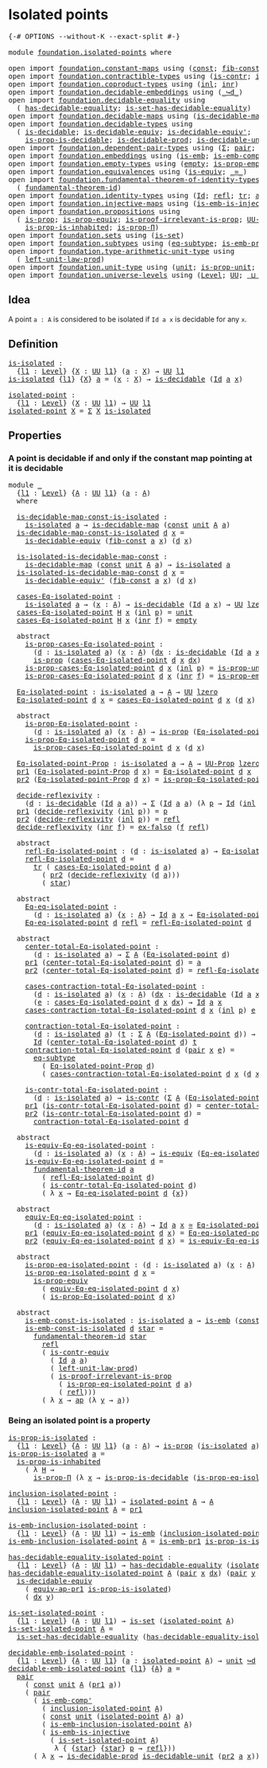 # Isolated points

<pre class="Agda"><a id="28" class="Symbol">{-#</a> <a id="32" class="Keyword">OPTIONS</a> <a id="40" class="Pragma">--without-K</a> <a id="52" class="Pragma">--exact-split</a> <a id="66" class="Symbol">#-}</a>

<a id="71" class="Keyword">module</a> <a id="78" href="foundation.isolated-points.html" class="Module">foundation.isolated-points</a> <a id="105" class="Keyword">where</a>

<a id="112" class="Keyword">open</a> <a id="117" class="Keyword">import</a> <a id="124" href="foundation.constant-maps.html" class="Module">foundation.constant-maps</a> <a id="149" class="Keyword">using</a> <a id="155" class="Symbol">(</a><a id="156" href="foundation-core.constant-maps.html#203" class="Function">const</a><a id="161" class="Symbol">;</a> <a id="163" href="foundation.constant-maps.html#1784" class="Function">fib-const</a><a id="172" class="Symbol">)</a>
<a id="174" class="Keyword">open</a> <a id="179" class="Keyword">import</a> <a id="186" href="foundation.contractible-types.html" class="Module">foundation.contractible-types</a> <a id="216" class="Keyword">using</a> <a id="222" class="Symbol">(</a><a id="223" href="foundation-core.contractible-types.html#925" class="Function">is-contr</a><a id="231" class="Symbol">;</a> <a id="233" href="foundation-core.contractible-types.html#3230" class="Function">is-contr-equiv</a><a id="247" class="Symbol">)</a>
<a id="249" class="Keyword">open</a> <a id="254" class="Keyword">import</a> <a id="261" href="foundation.coproduct-types.html" class="Module">foundation.coproduct-types</a> <a id="288" class="Keyword">using</a> <a id="294" class="Symbol">(</a><a id="295" href="foundation.coproduct-types.html#1239" class="InductiveConstructor">inl</a><a id="298" class="Symbol">;</a> <a id="300" href="foundation.coproduct-types.html#1262" class="InductiveConstructor">inr</a><a id="303" class="Symbol">)</a>
<a id="305" class="Keyword">open</a> <a id="310" class="Keyword">import</a> <a id="317" href="foundation.decidable-embeddings.html" class="Module">foundation.decidable-embeddings</a> <a id="349" class="Keyword">using</a> <a id="355" class="Symbol">(</a><a id="356" href="foundation.decidable-embeddings.html#4276" class="Function Operator">_↪d_</a><a id="360" class="Symbol">)</a>
<a id="362" class="Keyword">open</a> <a id="367" class="Keyword">import</a> <a id="374" href="foundation.decidable-equality.html" class="Module">foundation.decidable-equality</a> <a id="404" class="Keyword">using</a>
  <a id="412" class="Symbol">(</a> <a id="414" href="foundation.decidable-equality.html#1785" class="Function">has-decidable-equality</a><a id="436" class="Symbol">;</a> <a id="438" href="foundation.decidable-equality.html#6960" class="Function">is-set-has-decidable-equality</a><a id="467" class="Symbol">)</a>
<a id="469" class="Keyword">open</a> <a id="474" class="Keyword">import</a> <a id="481" href="foundation.decidable-maps.html" class="Module">foundation.decidable-maps</a> <a id="507" class="Keyword">using</a> <a id="513" class="Symbol">(</a><a id="514" href="foundation.decidable-maps.html#758" class="Function">is-decidable-map</a><a id="530" class="Symbol">)</a>
<a id="532" class="Keyword">open</a> <a id="537" class="Keyword">import</a> <a id="544" href="foundation.decidable-types.html" class="Module">foundation.decidable-types</a> <a id="571" class="Keyword">using</a>
  <a id="579" class="Symbol">(</a> <a id="581" href="foundation.decidable-types.html#1741" class="Function">is-decidable</a><a id="593" class="Symbol">;</a> <a id="595" href="foundation.decidable-types.html#6028" class="Function">is-decidable-equiv</a><a id="613" class="Symbol">;</a> <a id="615" href="foundation.decidable-types.html#6174" class="Function">is-decidable-equiv&#39;</a><a id="634" class="Symbol">;</a>
    <a id="640" href="foundation.decidable-types.html#7683" class="Function">is-prop-is-decidable</a><a id="660" class="Symbol">;</a> <a id="662" href="foundation.decidable-types.html#3650" class="Function">is-decidable-prod</a><a id="679" class="Symbol">;</a> <a id="681" href="foundation.decidable-types.html#2576" class="Function">is-decidable-unit</a><a id="698" class="Symbol">)</a>
<a id="700" class="Keyword">open</a> <a id="705" class="Keyword">import</a> <a id="712" href="foundation.dependent-pair-types.html" class="Module">foundation.dependent-pair-types</a> <a id="744" class="Keyword">using</a> <a id="750" class="Symbol">(</a><a id="751" href="foundation-core.dependent-pair-types.html#502" class="Record">Σ</a><a id="752" class="Symbol">;</a> <a id="754" href="foundation-core.dependent-pair-types.html#575" class="InductiveConstructor">pair</a><a id="758" class="Symbol">;</a> <a id="760" href="foundation-core.dependent-pair-types.html#592" class="Field">pr1</a><a id="763" class="Symbol">;</a> <a id="765" href="foundation-core.dependent-pair-types.html#604" class="Field">pr2</a><a id="768" class="Symbol">)</a>
<a id="770" class="Keyword">open</a> <a id="775" class="Keyword">import</a> <a id="782" href="foundation.embeddings.html" class="Module">foundation.embeddings</a> <a id="804" class="Keyword">using</a> <a id="810" class="Symbol">(</a><a id="811" href="foundation-core.embeddings.html#980" class="Function">is-emb</a><a id="817" class="Symbol">;</a> <a id="819" href="foundation.embeddings.html#2594" class="Function">is-emb-comp&#39;</a><a id="831" class="Symbol">)</a>
<a id="833" class="Keyword">open</a> <a id="838" class="Keyword">import</a> <a id="845" href="foundation.empty-types.html" class="Module">foundation.empty-types</a> <a id="868" class="Keyword">using</a> <a id="874" class="Symbol">(</a><a id="875" href="foundation-core.empty-types.html#1047" class="Datatype">empty</a><a id="880" class="Symbol">;</a> <a id="882" href="foundation-core.empty-types.html#2367" class="Function">is-prop-empty</a><a id="895" class="Symbol">;</a> <a id="897" href="foundation-core.empty-types.html#1150" class="Function">ex-falso</a><a id="905" class="Symbol">)</a>
<a id="907" class="Keyword">open</a> <a id="912" class="Keyword">import</a> <a id="919" href="foundation.equivalences.html" class="Module">foundation.equivalences</a> <a id="943" class="Keyword">using</a> <a id="949" class="Symbol">(</a><a id="950" href="foundation-core.equivalences.html#1542" class="Function">is-equiv</a><a id="958" class="Symbol">;</a> <a id="960" href="foundation-core.equivalences.html#1607" class="Function Operator">_≃_</a><a id="963" class="Symbol">)</a>
<a id="965" class="Keyword">open</a> <a id="970" class="Keyword">import</a> <a id="977" href="foundation.fundamental-theorem-of-identity-types.html" class="Module">foundation.fundamental-theorem-of-identity-types</a> <a id="1026" class="Keyword">using</a>
  <a id="1034" class="Symbol">(</a> <a id="1036" href="foundation-core.fundamental-theorem-of-identity-types.html#1888" class="Function">fundamental-theorem-id</a><a id="1058" class="Symbol">)</a>
<a id="1060" class="Keyword">open</a> <a id="1065" class="Keyword">import</a> <a id="1072" href="foundation.identity-types.html" class="Module">foundation.identity-types</a> <a id="1098" class="Keyword">using</a> <a id="1104" class="Symbol">(</a><a id="1105" href="foundation-core.identity-types.html#641" class="Datatype">Id</a><a id="1107" class="Symbol">;</a> <a id="1109" href="foundation-core.identity-types.html#694" class="InductiveConstructor">refl</a><a id="1113" class="Symbol">;</a> <a id="1115" href="foundation-core.identity-types.html#4584" class="Function">tr</a><a id="1117" class="Symbol">;</a> <a id="1119" href="foundation-core.identity-types.html#2853" class="Function">ap</a><a id="1121" class="Symbol">)</a>
<a id="1123" class="Keyword">open</a> <a id="1128" class="Keyword">import</a> <a id="1135" href="foundation.injective-maps.html" class="Module">foundation.injective-maps</a> <a id="1161" class="Keyword">using</a> <a id="1167" class="Symbol">(</a><a id="1168" href="foundation.injective-maps.html#4595" class="Function">is-emb-is-injective</a><a id="1187" class="Symbol">)</a>
<a id="1189" class="Keyword">open</a> <a id="1194" class="Keyword">import</a> <a id="1201" href="foundation.propositions.html" class="Module">foundation.propositions</a> <a id="1225" class="Keyword">using</a>
  <a id="1233" class="Symbol">(</a> <a id="1235" href="foundation-core.propositions.html#1246" class="Function">is-prop</a><a id="1242" class="Symbol">;</a> <a id="1244" href="foundation-core.propositions.html#4457" class="Function">is-prop-equiv</a><a id="1257" class="Symbol">;</a> <a id="1259" href="foundation-core.propositions.html#2978" class="Function">is-proof-irrelevant-is-prop</a><a id="1286" class="Symbol">;</a> <a id="1288" href="foundation-core.propositions.html#1322" class="Function">UU-Prop</a><a id="1295" class="Symbol">;</a>
    <a id="1301" href="foundation-core.propositions.html#1904" class="Function">is-prop-is-inhabited</a><a id="1321" class="Symbol">;</a> <a id="1323" href="foundation.propositions.html#1492" class="Function">is-prop-Π</a><a id="1332" class="Symbol">)</a>
<a id="1334" class="Keyword">open</a> <a id="1339" class="Keyword">import</a> <a id="1346" href="foundation.sets.html" class="Module">foundation.sets</a> <a id="1362" class="Keyword">using</a> <a id="1368" class="Symbol">(</a><a id="1369" href="foundation-core.sets.html#1099" class="Function">is-set</a><a id="1375" class="Symbol">)</a>
<a id="1377" class="Keyword">open</a> <a id="1382" class="Keyword">import</a> <a id="1389" href="foundation.subtypes.html" class="Module">foundation.subtypes</a> <a id="1409" class="Keyword">using</a> <a id="1415" class="Symbol">(</a><a id="1416" href="foundation-core.subtypes.html#2633" class="Function">eq-subtype</a><a id="1426" class="Symbol">;</a> <a id="1428" href="foundation-core.subtypes.html#2951" class="Function">is-emb-pr1</a><a id="1438" class="Symbol">;</a> <a id="1440" href="foundation-core.subtypes.html#3190" class="Function">equiv-ap-pr1</a><a id="1452" class="Symbol">)</a>
<a id="1454" class="Keyword">open</a> <a id="1459" class="Keyword">import</a> <a id="1466" href="foundation.type-arithmetic-unit-type.html" class="Module">foundation.type-arithmetic-unit-type</a> <a id="1503" class="Keyword">using</a>
  <a id="1511" class="Symbol">(</a> <a id="1513" href="foundation.type-arithmetic-unit-type.html#2932" class="Function">left-unit-law-prod</a><a id="1531" class="Symbol">)</a>
<a id="1533" class="Keyword">open</a> <a id="1538" class="Keyword">import</a> <a id="1545" href="foundation.unit-type.html" class="Module">foundation.unit-type</a> <a id="1566" class="Keyword">using</a> <a id="1572" class="Symbol">(</a><a id="1573" href="foundation.unit-type.html#975" class="Datatype">unit</a><a id="1577" class="Symbol">;</a> <a id="1579" href="foundation.unit-type.html#2408" class="Function">is-prop-unit</a><a id="1591" class="Symbol">;</a> <a id="1593" href="foundation.unit-type.html#999" class="InductiveConstructor">star</a><a id="1597" class="Symbol">)</a>
<a id="1599" class="Keyword">open</a> <a id="1604" class="Keyword">import</a> <a id="1611" href="foundation.universe-levels.html" class="Module">foundation.universe-levels</a> <a id="1638" class="Keyword">using</a> <a id="1644" class="Symbol">(</a><a id="1645" href="Agda.Primitive.html#597" class="Postulate">Level</a><a id="1650" class="Symbol">;</a> <a id="1652" href="foundation-core.universe-levels.html#222" class="Primitive">UU</a><a id="1654" class="Symbol">;</a> <a id="1656" href="Agda.Primitive.html#810" class="Primitive Operator">_⊔_</a><a id="1659" class="Symbol">;</a> <a id="1661" href="Agda.Primitive.html#764" class="Primitive">lzero</a><a id="1666" class="Symbol">)</a>
</pre>
## Idea

A point `a : A` is considered to be isolated if `Id a x` is decidable for any `x`.

## Definition

<pre class="Agda"><a id="is-isolated"></a><a id="1789" href="foundation.isolated-points.html#1789" class="Function">is-isolated</a> <a id="1801" class="Symbol">:</a>
  <a id="1805" class="Symbol">{</a><a id="1806" href="foundation.isolated-points.html#1806" class="Bound">l1</a> <a id="1809" class="Symbol">:</a> <a id="1811" href="Agda.Primitive.html#597" class="Postulate">Level</a><a id="1816" class="Symbol">}</a> <a id="1818" class="Symbol">{</a><a id="1819" href="foundation.isolated-points.html#1819" class="Bound">X</a> <a id="1821" class="Symbol">:</a> <a id="1823" href="foundation-core.universe-levels.html#222" class="Primitive">UU</a> <a id="1826" href="foundation.isolated-points.html#1806" class="Bound">l1</a><a id="1828" class="Symbol">}</a> <a id="1830" class="Symbol">(</a><a id="1831" href="foundation.isolated-points.html#1831" class="Bound">a</a> <a id="1833" class="Symbol">:</a> <a id="1835" href="foundation.isolated-points.html#1819" class="Bound">X</a><a id="1836" class="Symbol">)</a> <a id="1838" class="Symbol">→</a> <a id="1840" href="foundation-core.universe-levels.html#222" class="Primitive">UU</a> <a id="1843" href="foundation.isolated-points.html#1806" class="Bound">l1</a>
<a id="1846" href="foundation.isolated-points.html#1789" class="Function">is-isolated</a> <a id="1858" class="Symbol">{</a><a id="1859" href="foundation.isolated-points.html#1859" class="Bound">l1</a><a id="1861" class="Symbol">}</a> <a id="1863" class="Symbol">{</a><a id="1864" href="foundation.isolated-points.html#1864" class="Bound">X</a><a id="1865" class="Symbol">}</a> <a id="1867" href="foundation.isolated-points.html#1867" class="Bound">a</a> <a id="1869" class="Symbol">=</a> <a id="1871" class="Symbol">(</a><a id="1872" href="foundation.isolated-points.html#1872" class="Bound">x</a> <a id="1874" class="Symbol">:</a> <a id="1876" href="foundation.isolated-points.html#1864" class="Bound">X</a><a id="1877" class="Symbol">)</a> <a id="1879" class="Symbol">→</a> <a id="1881" href="foundation.decidable-types.html#1741" class="Function">is-decidable</a> <a id="1894" class="Symbol">(</a><a id="1895" href="foundation-core.identity-types.html#641" class="Datatype">Id</a> <a id="1898" href="foundation.isolated-points.html#1867" class="Bound">a</a> <a id="1900" href="foundation.isolated-points.html#1872" class="Bound">x</a><a id="1901" class="Symbol">)</a>

<a id="isolated-point"></a><a id="1904" href="foundation.isolated-points.html#1904" class="Function">isolated-point</a> <a id="1919" class="Symbol">:</a>
  <a id="1923" class="Symbol">{</a><a id="1924" href="foundation.isolated-points.html#1924" class="Bound">l1</a> <a id="1927" class="Symbol">:</a> <a id="1929" href="Agda.Primitive.html#597" class="Postulate">Level</a><a id="1934" class="Symbol">}</a> <a id="1936" class="Symbol">(</a><a id="1937" href="foundation.isolated-points.html#1937" class="Bound">X</a> <a id="1939" class="Symbol">:</a> <a id="1941" href="foundation-core.universe-levels.html#222" class="Primitive">UU</a> <a id="1944" href="foundation.isolated-points.html#1924" class="Bound">l1</a><a id="1946" class="Symbol">)</a> <a id="1948" class="Symbol">→</a> <a id="1950" href="foundation-core.universe-levels.html#222" class="Primitive">UU</a> <a id="1953" href="foundation.isolated-points.html#1924" class="Bound">l1</a>
<a id="1956" href="foundation.isolated-points.html#1904" class="Function">isolated-point</a> <a id="1971" href="foundation.isolated-points.html#1971" class="Bound">X</a> <a id="1973" class="Symbol">=</a> <a id="1975" href="foundation-core.dependent-pair-types.html#502" class="Record">Σ</a> <a id="1977" href="foundation.isolated-points.html#1971" class="Bound">X</a> <a id="1979" href="foundation.isolated-points.html#1789" class="Function">is-isolated</a>
</pre>
## Properties

### A point is decidable if and only if the constant map pointing at it is decidable

<pre class="Agda"><a id="2105" class="Keyword">module</a> <a id="2112" href="foundation.isolated-points.html#2112" class="Module">_</a>
  <a id="2116" class="Symbol">{</a><a id="2117" href="foundation.isolated-points.html#2117" class="Bound">l1</a> <a id="2120" class="Symbol">:</a> <a id="2122" href="Agda.Primitive.html#597" class="Postulate">Level</a><a id="2127" class="Symbol">}</a> <a id="2129" class="Symbol">{</a><a id="2130" href="foundation.isolated-points.html#2130" class="Bound">A</a> <a id="2132" class="Symbol">:</a> <a id="2134" href="foundation-core.universe-levels.html#222" class="Primitive">UU</a> <a id="2137" href="foundation.isolated-points.html#2117" class="Bound">l1</a><a id="2139" class="Symbol">}</a> <a id="2141" class="Symbol">(</a><a id="2142" href="foundation.isolated-points.html#2142" class="Bound">a</a> <a id="2144" class="Symbol">:</a> <a id="2146" href="foundation.isolated-points.html#2130" class="Bound">A</a><a id="2147" class="Symbol">)</a>
  <a id="2151" class="Keyword">where</a>
  
  <a id="2162" href="foundation.isolated-points.html#2162" class="Function">is-decidable-map-const-is-isolated</a> <a id="2197" class="Symbol">:</a>
    <a id="2203" href="foundation.isolated-points.html#1789" class="Function">is-isolated</a> <a id="2215" href="foundation.isolated-points.html#2142" class="Bound">a</a> <a id="2217" class="Symbol">→</a> <a id="2219" href="foundation.decidable-maps.html#758" class="Function">is-decidable-map</a> <a id="2236" class="Symbol">(</a><a id="2237" href="foundation-core.constant-maps.html#203" class="Function">const</a> <a id="2243" href="foundation.unit-type.html#975" class="Datatype">unit</a> <a id="2248" href="foundation.isolated-points.html#2130" class="Bound">A</a> <a id="2250" href="foundation.isolated-points.html#2142" class="Bound">a</a><a id="2251" class="Symbol">)</a>
  <a id="2255" href="foundation.isolated-points.html#2162" class="Function">is-decidable-map-const-is-isolated</a> <a id="2290" href="foundation.isolated-points.html#2290" class="Bound">d</a> <a id="2292" href="foundation.isolated-points.html#2292" class="Bound">x</a> <a id="2294" class="Symbol">=</a>
    <a id="2300" href="foundation.decidable-types.html#6028" class="Function">is-decidable-equiv</a> <a id="2319" class="Symbol">(</a><a id="2320" href="foundation.constant-maps.html#1784" class="Function">fib-const</a> <a id="2330" href="foundation.isolated-points.html#2142" class="Bound">a</a> <a id="2332" href="foundation.isolated-points.html#2292" class="Bound">x</a><a id="2333" class="Symbol">)</a> <a id="2335" class="Symbol">(</a><a id="2336" href="foundation.isolated-points.html#2290" class="Bound">d</a> <a id="2338" href="foundation.isolated-points.html#2292" class="Bound">x</a><a id="2339" class="Symbol">)</a>

  <a id="2344" href="foundation.isolated-points.html#2344" class="Function">is-isolated-is-decidable-map-const</a> <a id="2379" class="Symbol">:</a>
    <a id="2385" href="foundation.decidable-maps.html#758" class="Function">is-decidable-map</a> <a id="2402" class="Symbol">(</a><a id="2403" href="foundation-core.constant-maps.html#203" class="Function">const</a> <a id="2409" href="foundation.unit-type.html#975" class="Datatype">unit</a> <a id="2414" href="foundation.isolated-points.html#2130" class="Bound">A</a> <a id="2416" href="foundation.isolated-points.html#2142" class="Bound">a</a><a id="2417" class="Symbol">)</a> <a id="2419" class="Symbol">→</a> <a id="2421" href="foundation.isolated-points.html#1789" class="Function">is-isolated</a> <a id="2433" href="foundation.isolated-points.html#2142" class="Bound">a</a>
  <a id="2437" href="foundation.isolated-points.html#2344" class="Function">is-isolated-is-decidable-map-const</a> <a id="2472" href="foundation.isolated-points.html#2472" class="Bound">d</a> <a id="2474" href="foundation.isolated-points.html#2474" class="Bound">x</a> <a id="2476" class="Symbol">=</a>
    <a id="2482" href="foundation.decidable-types.html#6174" class="Function">is-decidable-equiv&#39;</a> <a id="2502" class="Symbol">(</a><a id="2503" href="foundation.constant-maps.html#1784" class="Function">fib-const</a> <a id="2513" href="foundation.isolated-points.html#2142" class="Bound">a</a> <a id="2515" href="foundation.isolated-points.html#2474" class="Bound">x</a><a id="2516" class="Symbol">)</a> <a id="2518" class="Symbol">(</a><a id="2519" href="foundation.isolated-points.html#2472" class="Bound">d</a> <a id="2521" href="foundation.isolated-points.html#2474" class="Bound">x</a><a id="2522" class="Symbol">)</a>

  <a id="2527" href="foundation.isolated-points.html#2527" class="Function">cases-Eq-isolated-point</a> <a id="2551" class="Symbol">:</a>
    <a id="2557" href="foundation.isolated-points.html#1789" class="Function">is-isolated</a> <a id="2569" href="foundation.isolated-points.html#2142" class="Bound">a</a> <a id="2571" class="Symbol">→</a> <a id="2573" class="Symbol">(</a><a id="2574" href="foundation.isolated-points.html#2574" class="Bound">x</a> <a id="2576" class="Symbol">:</a> <a id="2578" href="foundation.isolated-points.html#2130" class="Bound">A</a><a id="2579" class="Symbol">)</a> <a id="2581" class="Symbol">→</a> <a id="2583" href="foundation.decidable-types.html#1741" class="Function">is-decidable</a> <a id="2596" class="Symbol">(</a><a id="2597" href="foundation-core.identity-types.html#641" class="Datatype">Id</a> <a id="2600" href="foundation.isolated-points.html#2142" class="Bound">a</a> <a id="2602" href="foundation.isolated-points.html#2574" class="Bound">x</a><a id="2603" class="Symbol">)</a> <a id="2605" class="Symbol">→</a> <a id="2607" href="foundation-core.universe-levels.html#222" class="Primitive">UU</a> <a id="2610" href="Agda.Primitive.html#764" class="Primitive">lzero</a>
  <a id="2618" href="foundation.isolated-points.html#2527" class="Function">cases-Eq-isolated-point</a> <a id="2642" href="foundation.isolated-points.html#2642" class="Bound">H</a> <a id="2644" href="foundation.isolated-points.html#2644" class="Bound">x</a> <a id="2646" class="Symbol">(</a><a id="2647" href="foundation.coproduct-types.html#1239" class="InductiveConstructor">inl</a> <a id="2651" href="foundation.isolated-points.html#2651" class="Bound">p</a><a id="2652" class="Symbol">)</a> <a id="2654" class="Symbol">=</a> <a id="2656" href="foundation.unit-type.html#975" class="Datatype">unit</a>
  <a id="2663" href="foundation.isolated-points.html#2527" class="Function">cases-Eq-isolated-point</a> <a id="2687" href="foundation.isolated-points.html#2687" class="Bound">H</a> <a id="2689" href="foundation.isolated-points.html#2689" class="Bound">x</a> <a id="2691" class="Symbol">(</a><a id="2692" href="foundation.coproduct-types.html#1262" class="InductiveConstructor">inr</a> <a id="2696" href="foundation.isolated-points.html#2696" class="Bound">f</a><a id="2697" class="Symbol">)</a> <a id="2699" class="Symbol">=</a> <a id="2701" href="foundation-core.empty-types.html#1047" class="Datatype">empty</a>

  <a id="2710" class="Keyword">abstract</a>
    <a id="2723" href="foundation.isolated-points.html#2723" class="Function">is-prop-cases-Eq-isolated-point</a> <a id="2755" class="Symbol">:</a>
      <a id="2763" class="Symbol">(</a><a id="2764" href="foundation.isolated-points.html#2764" class="Bound">d</a> <a id="2766" class="Symbol">:</a> <a id="2768" href="foundation.isolated-points.html#1789" class="Function">is-isolated</a> <a id="2780" href="foundation.isolated-points.html#2142" class="Bound">a</a><a id="2781" class="Symbol">)</a> <a id="2783" class="Symbol">(</a><a id="2784" href="foundation.isolated-points.html#2784" class="Bound">x</a> <a id="2786" class="Symbol">:</a> <a id="2788" href="foundation.isolated-points.html#2130" class="Bound">A</a><a id="2789" class="Symbol">)</a> <a id="2791" class="Symbol">(</a><a id="2792" href="foundation.isolated-points.html#2792" class="Bound">dx</a> <a id="2795" class="Symbol">:</a> <a id="2797" href="foundation.decidable-types.html#1741" class="Function">is-decidable</a> <a id="2810" class="Symbol">(</a><a id="2811" href="foundation-core.identity-types.html#641" class="Datatype">Id</a> <a id="2814" href="foundation.isolated-points.html#2142" class="Bound">a</a> <a id="2816" href="foundation.isolated-points.html#2784" class="Bound">x</a><a id="2817" class="Symbol">))</a> <a id="2820" class="Symbol">→</a>
      <a id="2828" href="foundation-core.propositions.html#1246" class="Function">is-prop</a> <a id="2836" class="Symbol">(</a><a id="2837" href="foundation.isolated-points.html#2527" class="Function">cases-Eq-isolated-point</a> <a id="2861" href="foundation.isolated-points.html#2764" class="Bound">d</a> <a id="2863" href="foundation.isolated-points.html#2784" class="Bound">x</a> <a id="2865" href="foundation.isolated-points.html#2792" class="Bound">dx</a><a id="2867" class="Symbol">)</a>
    <a id="2873" href="foundation.isolated-points.html#2723" class="Function">is-prop-cases-Eq-isolated-point</a> <a id="2905" href="foundation.isolated-points.html#2905" class="Bound">d</a> <a id="2907" href="foundation.isolated-points.html#2907" class="Bound">x</a> <a id="2909" class="Symbol">(</a><a id="2910" href="foundation.coproduct-types.html#1239" class="InductiveConstructor">inl</a> <a id="2914" href="foundation.isolated-points.html#2914" class="Bound">p</a><a id="2915" class="Symbol">)</a> <a id="2917" class="Symbol">=</a> <a id="2919" href="foundation.unit-type.html#2408" class="Function">is-prop-unit</a>
    <a id="2936" href="foundation.isolated-points.html#2723" class="Function">is-prop-cases-Eq-isolated-point</a> <a id="2968" href="foundation.isolated-points.html#2968" class="Bound">d</a> <a id="2970" href="foundation.isolated-points.html#2970" class="Bound">x</a> <a id="2972" class="Symbol">(</a><a id="2973" href="foundation.coproduct-types.html#1262" class="InductiveConstructor">inr</a> <a id="2977" href="foundation.isolated-points.html#2977" class="Bound">f</a><a id="2978" class="Symbol">)</a> <a id="2980" class="Symbol">=</a> <a id="2982" href="foundation-core.empty-types.html#2367" class="Function">is-prop-empty</a>

  <a id="2999" href="foundation.isolated-points.html#2999" class="Function">Eq-isolated-point</a> <a id="3017" class="Symbol">:</a> <a id="3019" href="foundation.isolated-points.html#1789" class="Function">is-isolated</a> <a id="3031" href="foundation.isolated-points.html#2142" class="Bound">a</a> <a id="3033" class="Symbol">→</a> <a id="3035" href="foundation.isolated-points.html#2130" class="Bound">A</a> <a id="3037" class="Symbol">→</a> <a id="3039" href="foundation-core.universe-levels.html#222" class="Primitive">UU</a> <a id="3042" href="Agda.Primitive.html#764" class="Primitive">lzero</a>
  <a id="3050" href="foundation.isolated-points.html#2999" class="Function">Eq-isolated-point</a> <a id="3068" href="foundation.isolated-points.html#3068" class="Bound">d</a> <a id="3070" href="foundation.isolated-points.html#3070" class="Bound">x</a> <a id="3072" class="Symbol">=</a> <a id="3074" href="foundation.isolated-points.html#2527" class="Function">cases-Eq-isolated-point</a> <a id="3098" href="foundation.isolated-points.html#3068" class="Bound">d</a> <a id="3100" href="foundation.isolated-points.html#3070" class="Bound">x</a> <a id="3102" class="Symbol">(</a><a id="3103" href="foundation.isolated-points.html#3068" class="Bound">d</a> <a id="3105" href="foundation.isolated-points.html#3070" class="Bound">x</a><a id="3106" class="Symbol">)</a>

  <a id="3111" class="Keyword">abstract</a>
    <a id="3124" href="foundation.isolated-points.html#3124" class="Function">is-prop-Eq-isolated-point</a> <a id="3150" class="Symbol">:</a>
      <a id="3158" class="Symbol">(</a><a id="3159" href="foundation.isolated-points.html#3159" class="Bound">d</a> <a id="3161" class="Symbol">:</a> <a id="3163" href="foundation.isolated-points.html#1789" class="Function">is-isolated</a> <a id="3175" href="foundation.isolated-points.html#2142" class="Bound">a</a><a id="3176" class="Symbol">)</a> <a id="3178" class="Symbol">(</a><a id="3179" href="foundation.isolated-points.html#3179" class="Bound">x</a> <a id="3181" class="Symbol">:</a> <a id="3183" href="foundation.isolated-points.html#2130" class="Bound">A</a><a id="3184" class="Symbol">)</a> <a id="3186" class="Symbol">→</a> <a id="3188" href="foundation-core.propositions.html#1246" class="Function">is-prop</a> <a id="3196" class="Symbol">(</a><a id="3197" href="foundation.isolated-points.html#2999" class="Function">Eq-isolated-point</a> <a id="3215" href="foundation.isolated-points.html#3159" class="Bound">d</a> <a id="3217" href="foundation.isolated-points.html#3179" class="Bound">x</a><a id="3218" class="Symbol">)</a>
    <a id="3224" href="foundation.isolated-points.html#3124" class="Function">is-prop-Eq-isolated-point</a> <a id="3250" href="foundation.isolated-points.html#3250" class="Bound">d</a> <a id="3252" href="foundation.isolated-points.html#3252" class="Bound">x</a> <a id="3254" class="Symbol">=</a>
      <a id="3262" href="foundation.isolated-points.html#2723" class="Function">is-prop-cases-Eq-isolated-point</a> <a id="3294" href="foundation.isolated-points.html#3250" class="Bound">d</a> <a id="3296" href="foundation.isolated-points.html#3252" class="Bound">x</a> <a id="3298" class="Symbol">(</a><a id="3299" href="foundation.isolated-points.html#3250" class="Bound">d</a> <a id="3301" href="foundation.isolated-points.html#3252" class="Bound">x</a><a id="3302" class="Symbol">)</a>

  <a id="3307" href="foundation.isolated-points.html#3307" class="Function">Eq-isolated-point-Prop</a> <a id="3330" class="Symbol">:</a> <a id="3332" href="foundation.isolated-points.html#1789" class="Function">is-isolated</a> <a id="3344" href="foundation.isolated-points.html#2142" class="Bound">a</a> <a id="3346" class="Symbol">→</a> <a id="3348" href="foundation.isolated-points.html#2130" class="Bound">A</a> <a id="3350" class="Symbol">→</a> <a id="3352" href="foundation-core.propositions.html#1322" class="Function">UU-Prop</a> <a id="3360" href="Agda.Primitive.html#764" class="Primitive">lzero</a>
  <a id="3368" href="foundation-core.dependent-pair-types.html#592" class="Field">pr1</a> <a id="3372" class="Symbol">(</a><a id="3373" href="foundation.isolated-points.html#3307" class="Function">Eq-isolated-point-Prop</a> <a id="3396" href="foundation.isolated-points.html#3396" class="Bound">d</a> <a id="3398" href="foundation.isolated-points.html#3398" class="Bound">x</a><a id="3399" class="Symbol">)</a> <a id="3401" class="Symbol">=</a> <a id="3403" href="foundation.isolated-points.html#2999" class="Function">Eq-isolated-point</a> <a id="3421" href="foundation.isolated-points.html#3396" class="Bound">d</a> <a id="3423" href="foundation.isolated-points.html#3398" class="Bound">x</a>
  <a id="3427" href="foundation-core.dependent-pair-types.html#604" class="Field">pr2</a> <a id="3431" class="Symbol">(</a><a id="3432" href="foundation.isolated-points.html#3307" class="Function">Eq-isolated-point-Prop</a> <a id="3455" href="foundation.isolated-points.html#3455" class="Bound">d</a> <a id="3457" href="foundation.isolated-points.html#3457" class="Bound">x</a><a id="3458" class="Symbol">)</a> <a id="3460" class="Symbol">=</a> <a id="3462" href="foundation.isolated-points.html#3124" class="Function">is-prop-Eq-isolated-point</a> <a id="3488" href="foundation.isolated-points.html#3455" class="Bound">d</a> <a id="3490" href="foundation.isolated-points.html#3457" class="Bound">x</a>

  <a id="3495" href="foundation.isolated-points.html#3495" class="Function">decide-reflexivity</a> <a id="3514" class="Symbol">:</a>
    <a id="3520" class="Symbol">(</a><a id="3521" href="foundation.isolated-points.html#3521" class="Bound">d</a> <a id="3523" class="Symbol">:</a> <a id="3525" href="foundation.decidable-types.html#1741" class="Function">is-decidable</a> <a id="3538" class="Symbol">(</a><a id="3539" href="foundation-core.identity-types.html#641" class="Datatype">Id</a> <a id="3542" href="foundation.isolated-points.html#2142" class="Bound">a</a> <a id="3544" href="foundation.isolated-points.html#2142" class="Bound">a</a><a id="3545" class="Symbol">))</a> <a id="3548" class="Symbol">→</a> <a id="3550" href="foundation-core.dependent-pair-types.html#502" class="Record">Σ</a> <a id="3552" class="Symbol">(</a><a id="3553" href="foundation-core.identity-types.html#641" class="Datatype">Id</a> <a id="3556" href="foundation.isolated-points.html#2142" class="Bound">a</a> <a id="3558" href="foundation.isolated-points.html#2142" class="Bound">a</a><a id="3559" class="Symbol">)</a> <a id="3561" class="Symbol">(λ</a> <a id="3564" href="foundation.isolated-points.html#3564" class="Bound">p</a> <a id="3566" class="Symbol">→</a> <a id="3568" href="foundation-core.identity-types.html#641" class="Datatype">Id</a> <a id="3571" class="Symbol">(</a><a id="3572" href="foundation.coproduct-types.html#1239" class="InductiveConstructor">inl</a> <a id="3576" href="foundation.isolated-points.html#3564" class="Bound">p</a><a id="3577" class="Symbol">)</a> <a id="3579" href="foundation.isolated-points.html#3521" class="Bound">d</a><a id="3580" class="Symbol">)</a>
  <a id="3584" href="foundation-core.dependent-pair-types.html#592" class="Field">pr1</a> <a id="3588" class="Symbol">(</a><a id="3589" href="foundation.isolated-points.html#3495" class="Function">decide-reflexivity</a> <a id="3608" class="Symbol">(</a><a id="3609" href="foundation.coproduct-types.html#1239" class="InductiveConstructor">inl</a> <a id="3613" href="foundation.isolated-points.html#3613" class="Bound">p</a><a id="3614" class="Symbol">))</a> <a id="3617" class="Symbol">=</a> <a id="3619" href="foundation.isolated-points.html#3613" class="Bound">p</a>
  <a id="3623" href="foundation-core.dependent-pair-types.html#604" class="Field">pr2</a> <a id="3627" class="Symbol">(</a><a id="3628" href="foundation.isolated-points.html#3495" class="Function">decide-reflexivity</a> <a id="3647" class="Symbol">(</a><a id="3648" href="foundation.coproduct-types.html#1239" class="InductiveConstructor">inl</a> <a id="3652" href="foundation.isolated-points.html#3652" class="Bound">p</a><a id="3653" class="Symbol">))</a> <a id="3656" class="Symbol">=</a> <a id="3658" href="foundation-core.identity-types.html#694" class="InductiveConstructor">refl</a>
  <a id="3665" href="foundation.isolated-points.html#3495" class="Function">decide-reflexivity</a> <a id="3684" class="Symbol">(</a><a id="3685" href="foundation.coproduct-types.html#1262" class="InductiveConstructor">inr</a> <a id="3689" href="foundation.isolated-points.html#3689" class="Bound">f</a><a id="3690" class="Symbol">)</a> <a id="3692" class="Symbol">=</a> <a id="3694" href="foundation-core.empty-types.html#1150" class="Function">ex-falso</a> <a id="3703" class="Symbol">(</a><a id="3704" href="foundation.isolated-points.html#3689" class="Bound">f</a> <a id="3706" href="foundation-core.identity-types.html#694" class="InductiveConstructor">refl</a><a id="3710" class="Symbol">)</a>

  <a id="3715" class="Keyword">abstract</a>
    <a id="3728" href="foundation.isolated-points.html#3728" class="Function">refl-Eq-isolated-point</a> <a id="3751" class="Symbol">:</a> <a id="3753" class="Symbol">(</a><a id="3754" href="foundation.isolated-points.html#3754" class="Bound">d</a> <a id="3756" class="Symbol">:</a> <a id="3758" href="foundation.isolated-points.html#1789" class="Function">is-isolated</a> <a id="3770" href="foundation.isolated-points.html#2142" class="Bound">a</a><a id="3771" class="Symbol">)</a> <a id="3773" class="Symbol">→</a> <a id="3775" href="foundation.isolated-points.html#2999" class="Function">Eq-isolated-point</a> <a id="3793" href="foundation.isolated-points.html#3754" class="Bound">d</a> <a id="3795" href="foundation.isolated-points.html#2142" class="Bound">a</a>
    <a id="3801" href="foundation.isolated-points.html#3728" class="Function">refl-Eq-isolated-point</a> <a id="3824" href="foundation.isolated-points.html#3824" class="Bound">d</a> <a id="3826" class="Symbol">=</a>
      <a id="3834" href="foundation-core.identity-types.html#4584" class="Function">tr</a> <a id="3837" class="Symbol">(</a> <a id="3839" href="foundation.isolated-points.html#2527" class="Function">cases-Eq-isolated-point</a> <a id="3863" href="foundation.isolated-points.html#3824" class="Bound">d</a> <a id="3865" href="foundation.isolated-points.html#2142" class="Bound">a</a><a id="3866" class="Symbol">)</a>
        <a id="3876" class="Symbol">(</a> <a id="3878" href="foundation-core.dependent-pair-types.html#604" class="Field">pr2</a> <a id="3882" class="Symbol">(</a><a id="3883" href="foundation.isolated-points.html#3495" class="Function">decide-reflexivity</a> <a id="3902" class="Symbol">(</a><a id="3903" href="foundation.isolated-points.html#3824" class="Bound">d</a> <a id="3905" href="foundation.isolated-points.html#2142" class="Bound">a</a><a id="3906" class="Symbol">)))</a>
        <a id="3918" class="Symbol">(</a> <a id="3920" href="foundation.unit-type.html#999" class="InductiveConstructor">star</a><a id="3924" class="Symbol">)</a>

  <a id="3929" class="Keyword">abstract</a>
    <a id="3942" href="foundation.isolated-points.html#3942" class="Function">Eq-eq-isolated-point</a> <a id="3963" class="Symbol">:</a>
      <a id="3971" class="Symbol">(</a><a id="3972" href="foundation.isolated-points.html#3972" class="Bound">d</a> <a id="3974" class="Symbol">:</a> <a id="3976" href="foundation.isolated-points.html#1789" class="Function">is-isolated</a> <a id="3988" href="foundation.isolated-points.html#2142" class="Bound">a</a><a id="3989" class="Symbol">)</a> <a id="3991" class="Symbol">{</a><a id="3992" href="foundation.isolated-points.html#3992" class="Bound">x</a> <a id="3994" class="Symbol">:</a> <a id="3996" href="foundation.isolated-points.html#2130" class="Bound">A</a><a id="3997" class="Symbol">}</a> <a id="3999" class="Symbol">→</a> <a id="4001" href="foundation-core.identity-types.html#641" class="Datatype">Id</a> <a id="4004" href="foundation.isolated-points.html#2142" class="Bound">a</a> <a id="4006" href="foundation.isolated-points.html#3992" class="Bound">x</a> <a id="4008" class="Symbol">→</a> <a id="4010" href="foundation.isolated-points.html#2999" class="Function">Eq-isolated-point</a> <a id="4028" href="foundation.isolated-points.html#3972" class="Bound">d</a> <a id="4030" href="foundation.isolated-points.html#3992" class="Bound">x</a>
    <a id="4036" href="foundation.isolated-points.html#3942" class="Function">Eq-eq-isolated-point</a> <a id="4057" href="foundation.isolated-points.html#4057" class="Bound">d</a> <a id="4059" href="foundation-core.identity-types.html#694" class="InductiveConstructor">refl</a> <a id="4064" class="Symbol">=</a> <a id="4066" href="foundation.isolated-points.html#3728" class="Function">refl-Eq-isolated-point</a> <a id="4089" href="foundation.isolated-points.html#4057" class="Bound">d</a>

  <a id="4094" class="Keyword">abstract</a>
    <a id="4107" href="foundation.isolated-points.html#4107" class="Function">center-total-Eq-isolated-point</a> <a id="4138" class="Symbol">:</a>
      <a id="4146" class="Symbol">(</a><a id="4147" href="foundation.isolated-points.html#4147" class="Bound">d</a> <a id="4149" class="Symbol">:</a> <a id="4151" href="foundation.isolated-points.html#1789" class="Function">is-isolated</a> <a id="4163" href="foundation.isolated-points.html#2142" class="Bound">a</a><a id="4164" class="Symbol">)</a> <a id="4166" class="Symbol">→</a> <a id="4168" href="foundation-core.dependent-pair-types.html#502" class="Record">Σ</a> <a id="4170" href="foundation.isolated-points.html#2130" class="Bound">A</a> <a id="4172" class="Symbol">(</a><a id="4173" href="foundation.isolated-points.html#2999" class="Function">Eq-isolated-point</a> <a id="4191" href="foundation.isolated-points.html#4147" class="Bound">d</a><a id="4192" class="Symbol">)</a>
    <a id="4198" href="foundation-core.dependent-pair-types.html#592" class="Field">pr1</a> <a id="4202" class="Symbol">(</a><a id="4203" href="foundation.isolated-points.html#4107" class="Function">center-total-Eq-isolated-point</a> <a id="4234" href="foundation.isolated-points.html#4234" class="Bound">d</a><a id="4235" class="Symbol">)</a> <a id="4237" class="Symbol">=</a> <a id="4239" href="foundation.isolated-points.html#2142" class="Bound">a</a>
    <a id="4245" href="foundation-core.dependent-pair-types.html#604" class="Field">pr2</a> <a id="4249" class="Symbol">(</a><a id="4250" href="foundation.isolated-points.html#4107" class="Function">center-total-Eq-isolated-point</a> <a id="4281" href="foundation.isolated-points.html#4281" class="Bound">d</a><a id="4282" class="Symbol">)</a> <a id="4284" class="Symbol">=</a> <a id="4286" href="foundation.isolated-points.html#3728" class="Function">refl-Eq-isolated-point</a> <a id="4309" href="foundation.isolated-points.html#4281" class="Bound">d</a>
  
    <a id="4318" href="foundation.isolated-points.html#4318" class="Function">cases-contraction-total-Eq-isolated-point</a> <a id="4360" class="Symbol">:</a>
      <a id="4368" class="Symbol">(</a><a id="4369" href="foundation.isolated-points.html#4369" class="Bound">d</a> <a id="4371" class="Symbol">:</a> <a id="4373" href="foundation.isolated-points.html#1789" class="Function">is-isolated</a> <a id="4385" href="foundation.isolated-points.html#2142" class="Bound">a</a><a id="4386" class="Symbol">)</a> <a id="4388" class="Symbol">(</a><a id="4389" href="foundation.isolated-points.html#4389" class="Bound">x</a> <a id="4391" class="Symbol">:</a> <a id="4393" href="foundation.isolated-points.html#2130" class="Bound">A</a><a id="4394" class="Symbol">)</a> <a id="4396" class="Symbol">(</a><a id="4397" href="foundation.isolated-points.html#4397" class="Bound">dx</a> <a id="4400" class="Symbol">:</a> <a id="4402" href="foundation.decidable-types.html#1741" class="Function">is-decidable</a> <a id="4415" class="Symbol">(</a><a id="4416" href="foundation-core.identity-types.html#641" class="Datatype">Id</a> <a id="4419" href="foundation.isolated-points.html#2142" class="Bound">a</a> <a id="4421" href="foundation.isolated-points.html#4389" class="Bound">x</a><a id="4422" class="Symbol">))</a>
      <a id="4431" class="Symbol">(</a><a id="4432" href="foundation.isolated-points.html#4432" class="Bound">e</a> <a id="4434" class="Symbol">:</a> <a id="4436" href="foundation.isolated-points.html#2527" class="Function">cases-Eq-isolated-point</a> <a id="4460" href="foundation.isolated-points.html#4369" class="Bound">d</a> <a id="4462" href="foundation.isolated-points.html#4389" class="Bound">x</a> <a id="4464" href="foundation.isolated-points.html#4397" class="Bound">dx</a><a id="4466" class="Symbol">)</a> <a id="4468" class="Symbol">→</a> <a id="4470" href="foundation-core.identity-types.html#641" class="Datatype">Id</a> <a id="4473" href="foundation.isolated-points.html#2142" class="Bound">a</a> <a id="4475" href="foundation.isolated-points.html#4389" class="Bound">x</a>
    <a id="4481" href="foundation.isolated-points.html#4318" class="Function">cases-contraction-total-Eq-isolated-point</a> <a id="4523" href="foundation.isolated-points.html#4523" class="Bound">d</a> <a id="4525" href="foundation.isolated-points.html#4525" class="Bound">x</a> <a id="4527" class="Symbol">(</a><a id="4528" href="foundation.coproduct-types.html#1239" class="InductiveConstructor">inl</a> <a id="4532" href="foundation.isolated-points.html#4532" class="Bound">p</a><a id="4533" class="Symbol">)</a> <a id="4535" href="foundation.isolated-points.html#4535" class="Bound">e</a> <a id="4537" class="Symbol">=</a> <a id="4539" href="foundation.isolated-points.html#4532" class="Bound">p</a>
  
    <a id="4548" href="foundation.isolated-points.html#4548" class="Function">contraction-total-Eq-isolated-point</a> <a id="4584" class="Symbol">:</a>
      <a id="4592" class="Symbol">(</a><a id="4593" href="foundation.isolated-points.html#4593" class="Bound">d</a> <a id="4595" class="Symbol">:</a> <a id="4597" href="foundation.isolated-points.html#1789" class="Function">is-isolated</a> <a id="4609" href="foundation.isolated-points.html#2142" class="Bound">a</a><a id="4610" class="Symbol">)</a> <a id="4612" class="Symbol">(</a><a id="4613" href="foundation.isolated-points.html#4613" class="Bound">t</a> <a id="4615" class="Symbol">:</a> <a id="4617" href="foundation-core.dependent-pair-types.html#502" class="Record">Σ</a> <a id="4619" href="foundation.isolated-points.html#2130" class="Bound">A</a> <a id="4621" class="Symbol">(</a><a id="4622" href="foundation.isolated-points.html#2999" class="Function">Eq-isolated-point</a> <a id="4640" href="foundation.isolated-points.html#4593" class="Bound">d</a><a id="4641" class="Symbol">))</a> <a id="4644" class="Symbol">→</a>
      <a id="4652" href="foundation-core.identity-types.html#641" class="Datatype">Id</a> <a id="4655" class="Symbol">(</a><a id="4656" href="foundation.isolated-points.html#4107" class="Function">center-total-Eq-isolated-point</a> <a id="4687" href="foundation.isolated-points.html#4593" class="Bound">d</a><a id="4688" class="Symbol">)</a> <a id="4690" href="foundation.isolated-points.html#4613" class="Bound">t</a>
    <a id="4696" href="foundation.isolated-points.html#4548" class="Function">contraction-total-Eq-isolated-point</a> <a id="4732" href="foundation.isolated-points.html#4732" class="Bound">d</a> <a id="4734" class="Symbol">(</a><a id="4735" href="foundation-core.dependent-pair-types.html#575" class="InductiveConstructor">pair</a> <a id="4740" href="foundation.isolated-points.html#4740" class="Bound">x</a> <a id="4742" href="foundation.isolated-points.html#4742" class="Bound">e</a><a id="4743" class="Symbol">)</a> <a id="4745" class="Symbol">=</a>
      <a id="4753" href="foundation-core.subtypes.html#2633" class="Function">eq-subtype</a>
        <a id="4772" class="Symbol">(</a> <a id="4774" href="foundation.isolated-points.html#3307" class="Function">Eq-isolated-point-Prop</a> <a id="4797" href="foundation.isolated-points.html#4732" class="Bound">d</a><a id="4798" class="Symbol">)</a>
        <a id="4808" class="Symbol">(</a> <a id="4810" href="foundation.isolated-points.html#4318" class="Function">cases-contraction-total-Eq-isolated-point</a> <a id="4852" href="foundation.isolated-points.html#4732" class="Bound">d</a> <a id="4854" href="foundation.isolated-points.html#4740" class="Bound">x</a> <a id="4856" class="Symbol">(</a><a id="4857" href="foundation.isolated-points.html#4732" class="Bound">d</a> <a id="4859" href="foundation.isolated-points.html#4740" class="Bound">x</a><a id="4860" class="Symbol">)</a> <a id="4862" href="foundation.isolated-points.html#4742" class="Bound">e</a><a id="4863" class="Symbol">)</a>

    <a id="4870" href="foundation.isolated-points.html#4870" class="Function">is-contr-total-Eq-isolated-point</a> <a id="4903" class="Symbol">:</a>
      <a id="4911" class="Symbol">(</a><a id="4912" href="foundation.isolated-points.html#4912" class="Bound">d</a> <a id="4914" class="Symbol">:</a> <a id="4916" href="foundation.isolated-points.html#1789" class="Function">is-isolated</a> <a id="4928" href="foundation.isolated-points.html#2142" class="Bound">a</a><a id="4929" class="Symbol">)</a> <a id="4931" class="Symbol">→</a> <a id="4933" href="foundation-core.contractible-types.html#925" class="Function">is-contr</a> <a id="4942" class="Symbol">(</a><a id="4943" href="foundation-core.dependent-pair-types.html#502" class="Record">Σ</a> <a id="4945" href="foundation.isolated-points.html#2130" class="Bound">A</a> <a id="4947" class="Symbol">(</a><a id="4948" href="foundation.isolated-points.html#2999" class="Function">Eq-isolated-point</a> <a id="4966" href="foundation.isolated-points.html#4912" class="Bound">d</a><a id="4967" class="Symbol">))</a>
    <a id="4974" href="foundation-core.dependent-pair-types.html#592" class="Field">pr1</a> <a id="4978" class="Symbol">(</a><a id="4979" href="foundation.isolated-points.html#4870" class="Function">is-contr-total-Eq-isolated-point</a> <a id="5012" href="foundation.isolated-points.html#5012" class="Bound">d</a><a id="5013" class="Symbol">)</a> <a id="5015" class="Symbol">=</a> <a id="5017" href="foundation.isolated-points.html#4107" class="Function">center-total-Eq-isolated-point</a> <a id="5048" href="foundation.isolated-points.html#5012" class="Bound">d</a>
    <a id="5054" href="foundation-core.dependent-pair-types.html#604" class="Field">pr2</a> <a id="5058" class="Symbol">(</a><a id="5059" href="foundation.isolated-points.html#4870" class="Function">is-contr-total-Eq-isolated-point</a> <a id="5092" href="foundation.isolated-points.html#5092" class="Bound">d</a><a id="5093" class="Symbol">)</a> <a id="5095" class="Symbol">=</a>
      <a id="5103" href="foundation.isolated-points.html#4548" class="Function">contraction-total-Eq-isolated-point</a> <a id="5139" href="foundation.isolated-points.html#5092" class="Bound">d</a>

  <a id="5144" class="Keyword">abstract</a>
    <a id="5157" href="foundation.isolated-points.html#5157" class="Function">is-equiv-Eq-eq-isolated-point</a> <a id="5187" class="Symbol">:</a>
      <a id="5195" class="Symbol">(</a><a id="5196" href="foundation.isolated-points.html#5196" class="Bound">d</a> <a id="5198" class="Symbol">:</a> <a id="5200" href="foundation.isolated-points.html#1789" class="Function">is-isolated</a> <a id="5212" href="foundation.isolated-points.html#2142" class="Bound">a</a><a id="5213" class="Symbol">)</a> <a id="5215" class="Symbol">(</a><a id="5216" href="foundation.isolated-points.html#5216" class="Bound">x</a> <a id="5218" class="Symbol">:</a> <a id="5220" href="foundation.isolated-points.html#2130" class="Bound">A</a><a id="5221" class="Symbol">)</a> <a id="5223" class="Symbol">→</a> <a id="5225" href="foundation-core.equivalences.html#1542" class="Function">is-equiv</a> <a id="5234" class="Symbol">(</a><a id="5235" href="foundation.isolated-points.html#3942" class="Function">Eq-eq-isolated-point</a> <a id="5256" href="foundation.isolated-points.html#5196" class="Bound">d</a> <a id="5258" class="Symbol">{</a><a id="5259" href="foundation.isolated-points.html#5216" class="Bound">x</a><a id="5260" class="Symbol">})</a>
    <a id="5267" href="foundation.isolated-points.html#5157" class="Function">is-equiv-Eq-eq-isolated-point</a> <a id="5297" href="foundation.isolated-points.html#5297" class="Bound">d</a> <a id="5299" class="Symbol">=</a>
      <a id="5307" href="foundation-core.fundamental-theorem-of-identity-types.html#1888" class="Function">fundamental-theorem-id</a> <a id="5330" href="foundation.isolated-points.html#2142" class="Bound">a</a>
        <a id="5340" class="Symbol">(</a> <a id="5342" href="foundation.isolated-points.html#3728" class="Function">refl-Eq-isolated-point</a> <a id="5365" href="foundation.isolated-points.html#5297" class="Bound">d</a><a id="5366" class="Symbol">)</a>
        <a id="5376" class="Symbol">(</a> <a id="5378" href="foundation.isolated-points.html#4870" class="Function">is-contr-total-Eq-isolated-point</a> <a id="5411" href="foundation.isolated-points.html#5297" class="Bound">d</a><a id="5412" class="Symbol">)</a>
        <a id="5422" class="Symbol">(</a> <a id="5424" class="Symbol">λ</a> <a id="5426" href="foundation.isolated-points.html#5426" class="Bound">x</a> <a id="5428" class="Symbol">→</a> <a id="5430" href="foundation.isolated-points.html#3942" class="Function">Eq-eq-isolated-point</a> <a id="5451" href="foundation.isolated-points.html#5297" class="Bound">d</a> <a id="5453" class="Symbol">{</a><a id="5454" href="foundation.isolated-points.html#5426" class="Bound">x</a><a id="5455" class="Symbol">})</a>

  <a id="5461" class="Keyword">abstract</a>
    <a id="5474" href="foundation.isolated-points.html#5474" class="Function">equiv-Eq-eq-isolated-point</a> <a id="5501" class="Symbol">:</a>
      <a id="5509" class="Symbol">(</a><a id="5510" href="foundation.isolated-points.html#5510" class="Bound">d</a> <a id="5512" class="Symbol">:</a> <a id="5514" href="foundation.isolated-points.html#1789" class="Function">is-isolated</a> <a id="5526" href="foundation.isolated-points.html#2142" class="Bound">a</a><a id="5527" class="Symbol">)</a> <a id="5529" class="Symbol">(</a><a id="5530" href="foundation.isolated-points.html#5530" class="Bound">x</a> <a id="5532" class="Symbol">:</a> <a id="5534" href="foundation.isolated-points.html#2130" class="Bound">A</a><a id="5535" class="Symbol">)</a> <a id="5537" class="Symbol">→</a> <a id="5539" href="foundation-core.identity-types.html#641" class="Datatype">Id</a> <a id="5542" href="foundation.isolated-points.html#2142" class="Bound">a</a> <a id="5544" href="foundation.isolated-points.html#5530" class="Bound">x</a> <a id="5546" href="foundation-core.equivalences.html#1607" class="Function Operator">≃</a> <a id="5548" href="foundation.isolated-points.html#2999" class="Function">Eq-isolated-point</a> <a id="5566" href="foundation.isolated-points.html#5510" class="Bound">d</a> <a id="5568" href="foundation.isolated-points.html#5530" class="Bound">x</a>
    <a id="5574" href="foundation-core.dependent-pair-types.html#592" class="Field">pr1</a> <a id="5578" class="Symbol">(</a><a id="5579" href="foundation.isolated-points.html#5474" class="Function">equiv-Eq-eq-isolated-point</a> <a id="5606" href="foundation.isolated-points.html#5606" class="Bound">d</a> <a id="5608" href="foundation.isolated-points.html#5608" class="Bound">x</a><a id="5609" class="Symbol">)</a> <a id="5611" class="Symbol">=</a> <a id="5613" href="foundation.isolated-points.html#3942" class="Function">Eq-eq-isolated-point</a> <a id="5634" href="foundation.isolated-points.html#5606" class="Bound">d</a>
    <a id="5640" href="foundation-core.dependent-pair-types.html#604" class="Field">pr2</a> <a id="5644" class="Symbol">(</a><a id="5645" href="foundation.isolated-points.html#5474" class="Function">equiv-Eq-eq-isolated-point</a> <a id="5672" href="foundation.isolated-points.html#5672" class="Bound">d</a> <a id="5674" href="foundation.isolated-points.html#5674" class="Bound">x</a><a id="5675" class="Symbol">)</a> <a id="5677" class="Symbol">=</a> <a id="5679" href="foundation.isolated-points.html#5157" class="Function">is-equiv-Eq-eq-isolated-point</a> <a id="5709" href="foundation.isolated-points.html#5672" class="Bound">d</a> <a id="5711" href="foundation.isolated-points.html#5674" class="Bound">x</a>

  <a id="5716" class="Keyword">abstract</a>
    <a id="5729" href="foundation.isolated-points.html#5729" class="Function">is-prop-eq-isolated-point</a> <a id="5755" class="Symbol">:</a> <a id="5757" class="Symbol">(</a><a id="5758" href="foundation.isolated-points.html#5758" class="Bound">d</a> <a id="5760" class="Symbol">:</a> <a id="5762" href="foundation.isolated-points.html#1789" class="Function">is-isolated</a> <a id="5774" href="foundation.isolated-points.html#2142" class="Bound">a</a><a id="5775" class="Symbol">)</a> <a id="5777" class="Symbol">(</a><a id="5778" href="foundation.isolated-points.html#5778" class="Bound">x</a> <a id="5780" class="Symbol">:</a> <a id="5782" href="foundation.isolated-points.html#2130" class="Bound">A</a><a id="5783" class="Symbol">)</a> <a id="5785" class="Symbol">→</a> <a id="5787" href="foundation-core.propositions.html#1246" class="Function">is-prop</a> <a id="5795" class="Symbol">(</a><a id="5796" href="foundation-core.identity-types.html#641" class="Datatype">Id</a> <a id="5799" href="foundation.isolated-points.html#2142" class="Bound">a</a> <a id="5801" href="foundation.isolated-points.html#5778" class="Bound">x</a><a id="5802" class="Symbol">)</a>
    <a id="5808" href="foundation.isolated-points.html#5729" class="Function">is-prop-eq-isolated-point</a> <a id="5834" href="foundation.isolated-points.html#5834" class="Bound">d</a> <a id="5836" href="foundation.isolated-points.html#5836" class="Bound">x</a> <a id="5838" class="Symbol">=</a>
      <a id="5846" href="foundation-core.propositions.html#4457" class="Function">is-prop-equiv</a>
        <a id="5868" class="Symbol">(</a> <a id="5870" href="foundation.isolated-points.html#5474" class="Function">equiv-Eq-eq-isolated-point</a> <a id="5897" href="foundation.isolated-points.html#5834" class="Bound">d</a> <a id="5899" href="foundation.isolated-points.html#5836" class="Bound">x</a><a id="5900" class="Symbol">)</a>
        <a id="5910" class="Symbol">(</a> <a id="5912" href="foundation.isolated-points.html#3124" class="Function">is-prop-Eq-isolated-point</a> <a id="5938" href="foundation.isolated-points.html#5834" class="Bound">d</a> <a id="5940" href="foundation.isolated-points.html#5836" class="Bound">x</a><a id="5941" class="Symbol">)</a>

  <a id="5946" class="Keyword">abstract</a>
    <a id="5959" href="foundation.isolated-points.html#5959" class="Function">is-emb-const-is-isolated</a> <a id="5984" class="Symbol">:</a> <a id="5986" href="foundation.isolated-points.html#1789" class="Function">is-isolated</a> <a id="5998" href="foundation.isolated-points.html#2142" class="Bound">a</a> <a id="6000" class="Symbol">→</a> <a id="6002" href="foundation-core.embeddings.html#980" class="Function">is-emb</a> <a id="6009" class="Symbol">(</a><a id="6010" href="foundation-core.constant-maps.html#203" class="Function">const</a> <a id="6016" href="foundation.unit-type.html#975" class="Datatype">unit</a> <a id="6021" href="foundation.isolated-points.html#2130" class="Bound">A</a> <a id="6023" href="foundation.isolated-points.html#2142" class="Bound">a</a><a id="6024" class="Symbol">)</a>
    <a id="6030" href="foundation.isolated-points.html#5959" class="Function">is-emb-const-is-isolated</a> <a id="6055" href="foundation.isolated-points.html#6055" class="Bound">d</a> <a id="6057" href="foundation.unit-type.html#999" class="InductiveConstructor">star</a> <a id="6062" class="Symbol">=</a>
      <a id="6070" href="foundation-core.fundamental-theorem-of-identity-types.html#1888" class="Function">fundamental-theorem-id</a> <a id="6093" href="foundation.unit-type.html#999" class="InductiveConstructor">star</a>
        <a id="6106" href="foundation-core.identity-types.html#694" class="InductiveConstructor">refl</a>
        <a id="6119" class="Symbol">(</a> <a id="6121" href="foundation-core.contractible-types.html#3230" class="Function">is-contr-equiv</a>
          <a id="6146" class="Symbol">(</a> <a id="6148" href="foundation-core.identity-types.html#641" class="Datatype">Id</a> <a id="6151" href="foundation.isolated-points.html#2142" class="Bound">a</a> <a id="6153" href="foundation.isolated-points.html#2142" class="Bound">a</a><a id="6154" class="Symbol">)</a>
          <a id="6166" class="Symbol">(</a> <a id="6168" href="foundation.type-arithmetic-unit-type.html#2932" class="Function">left-unit-law-prod</a><a id="6186" class="Symbol">)</a>
          <a id="6198" class="Symbol">(</a> <a id="6200" href="foundation-core.propositions.html#2978" class="Function">is-proof-irrelevant-is-prop</a>
            <a id="6240" class="Symbol">(</a> <a id="6242" href="foundation.isolated-points.html#5729" class="Function">is-prop-eq-isolated-point</a> <a id="6268" href="foundation.isolated-points.html#6055" class="Bound">d</a> <a id="6270" href="foundation.isolated-points.html#2142" class="Bound">a</a><a id="6271" class="Symbol">)</a>
            <a id="6285" class="Symbol">(</a> <a id="6287" href="foundation-core.identity-types.html#694" class="InductiveConstructor">refl</a><a id="6291" class="Symbol">)))</a>
        <a id="6303" class="Symbol">(</a> <a id="6305" class="Symbol">λ</a> <a id="6307" href="foundation.isolated-points.html#6307" class="Bound">x</a> <a id="6309" class="Symbol">→</a> <a id="6311" href="foundation-core.identity-types.html#2853" class="Function">ap</a> <a id="6314" class="Symbol">(λ</a> <a id="6317" href="foundation.isolated-points.html#6317" class="Bound">y</a> <a id="6319" class="Symbol">→</a> <a id="6321" href="foundation.isolated-points.html#2142" class="Bound">a</a><a id="6322" class="Symbol">))</a>
</pre>
### Being an isolated point is a property

<pre class="Agda"><a id="is-prop-is-isolated"></a><a id="6381" href="foundation.isolated-points.html#6381" class="Function">is-prop-is-isolated</a> <a id="6401" class="Symbol">:</a>
  <a id="6405" class="Symbol">{</a><a id="6406" href="foundation.isolated-points.html#6406" class="Bound">l1</a> <a id="6409" class="Symbol">:</a> <a id="6411" href="Agda.Primitive.html#597" class="Postulate">Level</a><a id="6416" class="Symbol">}</a> <a id="6418" class="Symbol">{</a><a id="6419" href="foundation.isolated-points.html#6419" class="Bound">A</a> <a id="6421" class="Symbol">:</a> <a id="6423" href="foundation-core.universe-levels.html#222" class="Primitive">UU</a> <a id="6426" href="foundation.isolated-points.html#6406" class="Bound">l1</a><a id="6428" class="Symbol">}</a> <a id="6430" class="Symbol">(</a><a id="6431" href="foundation.isolated-points.html#6431" class="Bound">a</a> <a id="6433" class="Symbol">:</a> <a id="6435" href="foundation.isolated-points.html#6419" class="Bound">A</a><a id="6436" class="Symbol">)</a> <a id="6438" class="Symbol">→</a> <a id="6440" href="foundation-core.propositions.html#1246" class="Function">is-prop</a> <a id="6448" class="Symbol">(</a><a id="6449" href="foundation.isolated-points.html#1789" class="Function">is-isolated</a> <a id="6461" href="foundation.isolated-points.html#6431" class="Bound">a</a><a id="6462" class="Symbol">)</a>
<a id="6464" href="foundation.isolated-points.html#6381" class="Function">is-prop-is-isolated</a> <a id="6484" href="foundation.isolated-points.html#6484" class="Bound">a</a> <a id="6486" class="Symbol">=</a>
  <a id="6490" href="foundation-core.propositions.html#1904" class="Function">is-prop-is-inhabited</a>
    <a id="6515" class="Symbol">(</a> <a id="6517" class="Symbol">λ</a> <a id="6519" href="foundation.isolated-points.html#6519" class="Bound">H</a> <a id="6521" class="Symbol">→</a>
      <a id="6529" href="foundation.propositions.html#1492" class="Function">is-prop-Π</a> <a id="6539" class="Symbol">(λ</a> <a id="6542" href="foundation.isolated-points.html#6542" class="Bound">x</a> <a id="6544" class="Symbol">→</a> <a id="6546" href="foundation.decidable-types.html#7683" class="Function">is-prop-is-decidable</a> <a id="6567" class="Symbol">(</a><a id="6568" href="foundation.isolated-points.html#5729" class="Function">is-prop-eq-isolated-point</a> <a id="6594" href="foundation.isolated-points.html#6484" class="Bound">a</a> <a id="6596" href="foundation.isolated-points.html#6519" class="Bound">H</a> <a id="6598" href="foundation.isolated-points.html#6542" class="Bound">x</a><a id="6599" class="Symbol">)))</a>

<a id="inclusion-isolated-point"></a><a id="6604" href="foundation.isolated-points.html#6604" class="Function">inclusion-isolated-point</a> <a id="6629" class="Symbol">:</a>
  <a id="6633" class="Symbol">{</a><a id="6634" href="foundation.isolated-points.html#6634" class="Bound">l1</a> <a id="6637" class="Symbol">:</a> <a id="6639" href="Agda.Primitive.html#597" class="Postulate">Level</a><a id="6644" class="Symbol">}</a> <a id="6646" class="Symbol">(</a><a id="6647" href="foundation.isolated-points.html#6647" class="Bound">A</a> <a id="6649" class="Symbol">:</a> <a id="6651" href="foundation-core.universe-levels.html#222" class="Primitive">UU</a> <a id="6654" href="foundation.isolated-points.html#6634" class="Bound">l1</a><a id="6656" class="Symbol">)</a> <a id="6658" class="Symbol">→</a> <a id="6660" href="foundation.isolated-points.html#1904" class="Function">isolated-point</a> <a id="6675" href="foundation.isolated-points.html#6647" class="Bound">A</a> <a id="6677" class="Symbol">→</a> <a id="6679" href="foundation.isolated-points.html#6647" class="Bound">A</a>
<a id="6681" href="foundation.isolated-points.html#6604" class="Function">inclusion-isolated-point</a> <a id="6706" href="foundation.isolated-points.html#6706" class="Bound">A</a> <a id="6708" class="Symbol">=</a> <a id="6710" href="foundation-core.dependent-pair-types.html#592" class="Field">pr1</a>

<a id="is-emb-inclusion-isolated-point"></a><a id="6715" href="foundation.isolated-points.html#6715" class="Function">is-emb-inclusion-isolated-point</a> <a id="6747" class="Symbol">:</a>
  <a id="6751" class="Symbol">{</a><a id="6752" href="foundation.isolated-points.html#6752" class="Bound">l1</a> <a id="6755" class="Symbol">:</a> <a id="6757" href="Agda.Primitive.html#597" class="Postulate">Level</a><a id="6762" class="Symbol">}</a> <a id="6764" class="Symbol">(</a><a id="6765" href="foundation.isolated-points.html#6765" class="Bound">A</a> <a id="6767" class="Symbol">:</a> <a id="6769" href="foundation-core.universe-levels.html#222" class="Primitive">UU</a> <a id="6772" href="foundation.isolated-points.html#6752" class="Bound">l1</a><a id="6774" class="Symbol">)</a> <a id="6776" class="Symbol">→</a> <a id="6778" href="foundation-core.embeddings.html#980" class="Function">is-emb</a> <a id="6785" class="Symbol">(</a><a id="6786" href="foundation.isolated-points.html#6604" class="Function">inclusion-isolated-point</a> <a id="6811" href="foundation.isolated-points.html#6765" class="Bound">A</a><a id="6812" class="Symbol">)</a>
<a id="6814" href="foundation.isolated-points.html#6715" class="Function">is-emb-inclusion-isolated-point</a> <a id="6846" href="foundation.isolated-points.html#6846" class="Bound">A</a> <a id="6848" class="Symbol">=</a> <a id="6850" href="foundation-core.subtypes.html#2951" class="Function">is-emb-pr1</a> <a id="6861" href="foundation.isolated-points.html#6381" class="Function">is-prop-is-isolated</a>

<a id="has-decidable-equality-isolated-point"></a><a id="6882" href="foundation.isolated-points.html#6882" class="Function">has-decidable-equality-isolated-point</a> <a id="6920" class="Symbol">:</a>
  <a id="6924" class="Symbol">{</a><a id="6925" href="foundation.isolated-points.html#6925" class="Bound">l1</a> <a id="6928" class="Symbol">:</a> <a id="6930" href="Agda.Primitive.html#597" class="Postulate">Level</a><a id="6935" class="Symbol">}</a> <a id="6937" class="Symbol">(</a><a id="6938" href="foundation.isolated-points.html#6938" class="Bound">A</a> <a id="6940" class="Symbol">:</a> <a id="6942" href="foundation-core.universe-levels.html#222" class="Primitive">UU</a> <a id="6945" href="foundation.isolated-points.html#6925" class="Bound">l1</a><a id="6947" class="Symbol">)</a> <a id="6949" class="Symbol">→</a> <a id="6951" href="foundation.decidable-equality.html#1785" class="Function">has-decidable-equality</a> <a id="6974" class="Symbol">(</a><a id="6975" href="foundation.isolated-points.html#1904" class="Function">isolated-point</a> <a id="6990" href="foundation.isolated-points.html#6938" class="Bound">A</a><a id="6991" class="Symbol">)</a>
<a id="6993" href="foundation.isolated-points.html#6882" class="Function">has-decidable-equality-isolated-point</a> <a id="7031" href="foundation.isolated-points.html#7031" class="Bound">A</a> <a id="7033" class="Symbol">(</a><a id="7034" href="foundation-core.dependent-pair-types.html#575" class="InductiveConstructor">pair</a> <a id="7039" href="foundation.isolated-points.html#7039" class="Bound">x</a> <a id="7041" href="foundation.isolated-points.html#7041" class="Bound">dx</a><a id="7043" class="Symbol">)</a> <a id="7045" class="Symbol">(</a><a id="7046" href="foundation-core.dependent-pair-types.html#575" class="InductiveConstructor">pair</a> <a id="7051" href="foundation.isolated-points.html#7051" class="Bound">y</a> <a id="7053" href="foundation.isolated-points.html#7053" class="Bound">dy</a><a id="7055" class="Symbol">)</a> <a id="7057" class="Symbol">=</a>
  <a id="7061" href="foundation.decidable-types.html#6028" class="Function">is-decidable-equiv</a>
    <a id="7084" class="Symbol">(</a> <a id="7086" href="foundation-core.subtypes.html#3190" class="Function">equiv-ap-pr1</a> <a id="7099" href="foundation.isolated-points.html#6381" class="Function">is-prop-is-isolated</a><a id="7118" class="Symbol">)</a>
    <a id="7124" class="Symbol">(</a> <a id="7126" href="foundation.isolated-points.html#7041" class="Bound">dx</a> <a id="7129" href="foundation.isolated-points.html#7051" class="Bound">y</a><a id="7130" class="Symbol">)</a>

<a id="is-set-isolated-point"></a><a id="7133" href="foundation.isolated-points.html#7133" class="Function">is-set-isolated-point</a> <a id="7155" class="Symbol">:</a>
  <a id="7159" class="Symbol">{</a><a id="7160" href="foundation.isolated-points.html#7160" class="Bound">l1</a> <a id="7163" class="Symbol">:</a> <a id="7165" href="Agda.Primitive.html#597" class="Postulate">Level</a><a id="7170" class="Symbol">}</a> <a id="7172" class="Symbol">(</a><a id="7173" href="foundation.isolated-points.html#7173" class="Bound">A</a> <a id="7175" class="Symbol">:</a> <a id="7177" href="foundation-core.universe-levels.html#222" class="Primitive">UU</a> <a id="7180" href="foundation.isolated-points.html#7160" class="Bound">l1</a><a id="7182" class="Symbol">)</a> <a id="7184" class="Symbol">→</a> <a id="7186" href="foundation-core.sets.html#1099" class="Function">is-set</a> <a id="7193" class="Symbol">(</a><a id="7194" href="foundation.isolated-points.html#1904" class="Function">isolated-point</a> <a id="7209" href="foundation.isolated-points.html#7173" class="Bound">A</a><a id="7210" class="Symbol">)</a>
<a id="7212" href="foundation.isolated-points.html#7133" class="Function">is-set-isolated-point</a> <a id="7234" href="foundation.isolated-points.html#7234" class="Bound">A</a> <a id="7236" class="Symbol">=</a>
  <a id="7240" href="foundation.decidable-equality.html#6960" class="Function">is-set-has-decidable-equality</a> <a id="7270" class="Symbol">(</a><a id="7271" href="foundation.isolated-points.html#6882" class="Function">has-decidable-equality-isolated-point</a> <a id="7309" href="foundation.isolated-points.html#7234" class="Bound">A</a><a id="7310" class="Symbol">)</a>

<a id="decidable-emb-isolated-point"></a><a id="7313" href="foundation.isolated-points.html#7313" class="Function">decidable-emb-isolated-point</a> <a id="7342" class="Symbol">:</a>
  <a id="7346" class="Symbol">{</a><a id="7347" href="foundation.isolated-points.html#7347" class="Bound">l1</a> <a id="7350" class="Symbol">:</a> <a id="7352" href="Agda.Primitive.html#597" class="Postulate">Level</a><a id="7357" class="Symbol">}</a> <a id="7359" class="Symbol">{</a><a id="7360" href="foundation.isolated-points.html#7360" class="Bound">A</a> <a id="7362" class="Symbol">:</a> <a id="7364" href="foundation-core.universe-levels.html#222" class="Primitive">UU</a> <a id="7367" href="foundation.isolated-points.html#7347" class="Bound">l1</a><a id="7369" class="Symbol">}</a> <a id="7371" class="Symbol">(</a><a id="7372" href="foundation.isolated-points.html#7372" class="Bound">a</a> <a id="7374" class="Symbol">:</a> <a id="7376" href="foundation.isolated-points.html#1904" class="Function">isolated-point</a> <a id="7391" href="foundation.isolated-points.html#7360" class="Bound">A</a><a id="7392" class="Symbol">)</a> <a id="7394" class="Symbol">→</a> <a id="7396" href="foundation.unit-type.html#975" class="Datatype">unit</a> <a id="7401" href="foundation.decidable-embeddings.html#4276" class="Function Operator">↪d</a> <a id="7404" href="foundation.isolated-points.html#7360" class="Bound">A</a>
<a id="7406" href="foundation.isolated-points.html#7313" class="Function">decidable-emb-isolated-point</a> <a id="7435" class="Symbol">{</a><a id="7436" href="foundation.isolated-points.html#7436" class="Bound">l1</a><a id="7438" class="Symbol">}</a> <a id="7440" class="Symbol">{</a><a id="7441" href="foundation.isolated-points.html#7441" class="Bound">A</a><a id="7442" class="Symbol">}</a> <a id="7444" href="foundation.isolated-points.html#7444" class="Bound">a</a> <a id="7446" class="Symbol">=</a>
  <a id="7450" href="foundation-core.dependent-pair-types.html#575" class="InductiveConstructor">pair</a>
    <a id="7459" class="Symbol">(</a> <a id="7461" href="foundation-core.constant-maps.html#203" class="Function">const</a> <a id="7467" href="foundation.unit-type.html#975" class="Datatype">unit</a> <a id="7472" href="foundation.isolated-points.html#7441" class="Bound">A</a> <a id="7474" class="Symbol">(</a><a id="7475" href="foundation-core.dependent-pair-types.html#592" class="Field">pr1</a> <a id="7479" href="foundation.isolated-points.html#7444" class="Bound">a</a><a id="7480" class="Symbol">))</a>
    <a id="7487" class="Symbol">(</a> <a id="7489" href="foundation-core.dependent-pair-types.html#575" class="InductiveConstructor">pair</a>
      <a id="7500" class="Symbol">(</a> <a id="7502" href="foundation.embeddings.html#2594" class="Function">is-emb-comp&#39;</a>
        <a id="7523" class="Symbol">(</a> <a id="7525" href="foundation.isolated-points.html#6604" class="Function">inclusion-isolated-point</a> <a id="7550" href="foundation.isolated-points.html#7441" class="Bound">A</a><a id="7551" class="Symbol">)</a>
        <a id="7561" class="Symbol">(</a> <a id="7563" href="foundation-core.constant-maps.html#203" class="Function">const</a> <a id="7569" href="foundation.unit-type.html#975" class="Datatype">unit</a> <a id="7574" class="Symbol">(</a><a id="7575" href="foundation.isolated-points.html#1904" class="Function">isolated-point</a> <a id="7590" href="foundation.isolated-points.html#7441" class="Bound">A</a><a id="7591" class="Symbol">)</a> <a id="7593" href="foundation.isolated-points.html#7444" class="Bound">a</a><a id="7594" class="Symbol">)</a>
        <a id="7604" class="Symbol">(</a> <a id="7606" href="foundation.isolated-points.html#6715" class="Function">is-emb-inclusion-isolated-point</a> <a id="7638" href="foundation.isolated-points.html#7441" class="Bound">A</a><a id="7639" class="Symbol">)</a>
        <a id="7649" class="Symbol">(</a> <a id="7651" href="foundation.injective-maps.html#4595" class="Function">is-emb-is-injective</a>
          <a id="7681" class="Symbol">(</a> <a id="7683" href="foundation.isolated-points.html#7133" class="Function">is-set-isolated-point</a> <a id="7705" href="foundation.isolated-points.html#7441" class="Bound">A</a><a id="7706" class="Symbol">)</a>
           <a id="7719" class="Symbol">λ</a> <a id="7721" class="Symbol">{</a> <a id="7723" class="Symbol">{</a><a id="7724" href="foundation.unit-type.html#999" class="InductiveConstructor">star</a><a id="7728" class="Symbol">}</a> <a id="7730" class="Symbol">{</a><a id="7731" href="foundation.unit-type.html#999" class="InductiveConstructor">star</a><a id="7735" class="Symbol">}</a> <a id="7737" href="foundation.isolated-points.html#7737" class="Bound">p</a> <a id="7739" class="Symbol">→</a> <a id="7741" href="foundation-core.identity-types.html#694" class="InductiveConstructor">refl</a><a id="7745" class="Symbol">}))</a>
      <a id="7755" class="Symbol">(</a> <a id="7757" class="Symbol">λ</a> <a id="7759" href="foundation.isolated-points.html#7759" class="Bound">x</a> <a id="7761" class="Symbol">→</a> <a id="7763" href="foundation.decidable-types.html#3650" class="Function">is-decidable-prod</a> <a id="7781" href="foundation.decidable-types.html#2576" class="Function">is-decidable-unit</a> <a id="7799" class="Symbol">(</a><a id="7800" href="foundation-core.dependent-pair-types.html#604" class="Field">pr2</a> <a id="7804" href="foundation.isolated-points.html#7444" class="Bound">a</a> <a id="7806" href="foundation.isolated-points.html#7759" class="Bound">x</a><a id="7807" class="Symbol">)))</a>
</pre>
